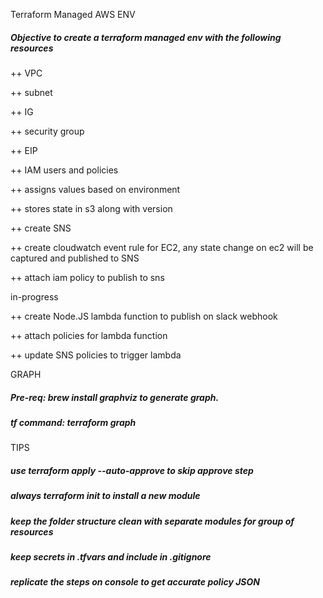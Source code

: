 Terraform Managed AWS ENV
##### Objective to create a terraform managed env with the following resources

++ VPC

++ subnet

++ IG

++ security group

++ EIP

++ IAM users and policies

++ assigns values based on environment

++ stores state in s3 along with version

++ create SNS 

++ create cloudwatch event rule for EC2, any state change on ec2 will be captured and published to SNS

++ attach iam policy to publish to sns


in-progress 

++ create Node.JS lambda function to publish on slack webhook

++ attach policies for lambda function

++ update SNS policies to trigger lambda 


GRAPH

##### Pre-req: brew install graphviz to generate graph. 
##### tf command: terraform graph

TIPS

##### use terraform apply --auto-approve to skip approve step
##### always terraform init to install a new module 
##### keep the folder structure clean with separate modules for group of resources
##### keep secrets in .tfvars and include in .gitignore
##### replicate the steps on console to get accurate policy JSON